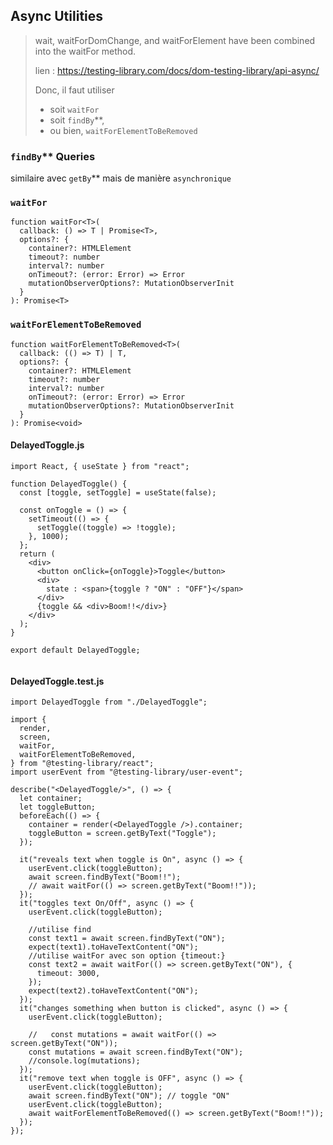 ## Async Utilities

> wait, waitForDomChange, and waitForElement have been combined into the waitFor method.
>
> lien : https://testing-library.com/docs/dom-testing-library/api-async/
>
> Donc, il faut utiliser
>
> - soit `waitFor`
> - soit `findBy`\*\*,
> - ou bien, `waitForElementToBeRemoved`

### `findBy`\*\* Queries

similaire avec `getBy`\*\* mais de manière `asynchronique`

### `waitFor`

```
function waitFor<T>(
  callback: () => T | Promise<T>,
  options?: {
    container?: HTMLElement
    timeout?: number
    interval?: number
    onTimeout?: (error: Error) => Error
    mutationObserverOptions?: MutationObserverInit
  }
): Promise<T>
```

### `waitForElementToBeRemoved`

```
function waitForElementToBeRemoved<T>(
  callback: (() => T) | T,
  options?: {
    container?: HTMLElement
    timeout?: number
    interval?: number
    onTimeout?: (error: Error) => Error
    mutationObserverOptions?: MutationObserverInit
  }
): Promise<void>
```

#### DelayedToggle.js

```
import React, { useState } from "react";

function DelayedToggle() {
  const [toggle, setToggle] = useState(false);

  const onToggle = () => {
    setTimeout(() => {
      setToggle((toggle) => !toggle);
    }, 1000);
  };
  return (
    <div>
      <button onClick={onToggle}>Toggle</button>
      <div>
        state : <span>{toggle ? "ON" : "OFF"}</span>
      </div>
      {toggle && <div>Boom!!</div>}
    </div>
  );
}

export default DelayedToggle;


```

#### DelayedToggle.test.js

```
import DelayedToggle from "./DelayedToggle";

import {
  render,
  screen,
  waitFor,
  waitForElementToBeRemoved,
} from "@testing-library/react";
import userEvent from "@testing-library/user-event";

describe("<DelayedToggle/>", () => {
  let container;
  let toggleButton;
  beforeEach(() => {
    container = render(<DelayedToggle />).container;
    toggleButton = screen.getByText("Toggle");
  });

  it("reveals text when toggle is On", async () => {
    userEvent.click(toggleButton);
    await screen.findByText("Boom!!");
    // await waitFor(() => screen.getByText("Boom!!"));
  });
  it("toggles text On/Off", async () => {
    userEvent.click(toggleButton);

    //utilise find
    const text1 = await screen.findByText("ON");
    expect(text1).toHaveTextContent("ON");
    //utilise waitFor avec son option {timeout:}
    const text2 = await waitFor(() => screen.getByText("ON"), {
      timeout: 3000,
    });
    expect(text2).toHaveTextContent("ON");
  });
  it("changes something when button is clicked", async () => {
    userEvent.click(toggleButton);

    //   const mutations = await waitFor(() => screen.getByText("ON"));
    const mutations = await screen.findByText("ON");
    //console.log(mutations);
  });
  it("remove text when toggle is OFF", async () => {
    userEvent.click(toggleButton);
    await screen.findByText("ON"); // toggle "ON"
    userEvent.click(toggleButton);
    await waitForElementToBeRemoved(() => screen.getByText("Boom!!"));
  });
});

```
